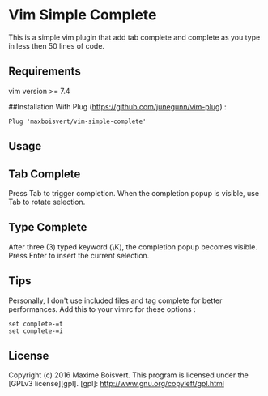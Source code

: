 # Vim Simple Complete
This is a simple vim plugin that add tab complete and complete as you type in less then 50 lines of code.

## Requirements
vim version >= 7.4

##Installation
With Plug (https://github.com/junegunn/vim-plug) :
```
Plug 'maxboisvert/vim-simple-complete'
```

## Usage

## Tab Complete
Press Tab to trigger completion. When the completion popup is visible, use Tab to rotate selection.

## Type Complete
After three (3) typed keyword (\K), the completion popup becomes visible. Press Enter to insert the current selection.

## Tips
Personally, I don't use included files and tag complete for better performances. Add this to your vimrc for these options :
```
set complete-=t
set complete-=i
```

## License

Copyright (c) 2016 Maxime Boisvert.
This program is licensed under the [GPLv3 license][gpl].
[gpl]: http://www.gnu.org/copyleft/gpl.html
